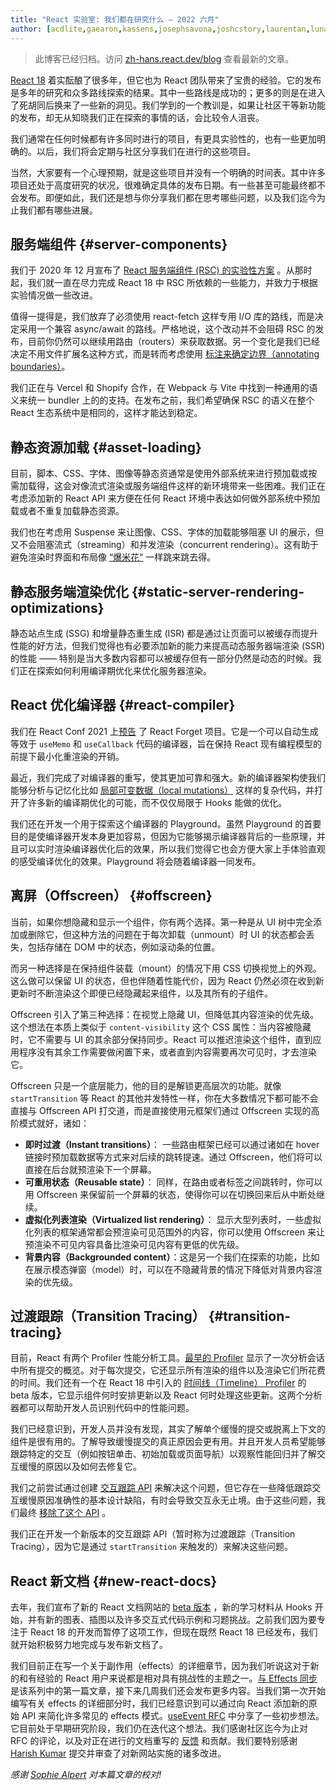 ```yaml
---
title: "React 实验室: 我们都在研究什么 – 2022 六月"
author: [acdlite,gaearon,kassens,josephsavona,joshcstory,laurentan,lunaruan,mengdichen,rickhanlonii,robertzhang,gsathya,sebmarkbage,huxpro]
---
```


<div class="scary">

> 此博客已经归档。访问 [zh-hans.react.dev/blog](https://zh-hans.react.dev/blog) 查看最新的文章。

</div>

[React 18](https://legacy.reactjs.org/blog/2022/03/29/react-v18.html) 着实酝酿了很多年，但它也为 React 团队带来了宝贵的经验。它的发布是多年的研究和众多路线探索的结果。其中一些路线是成功的；更多的则是在进入了死胡同后换来了一些新的洞见。我们学到的一个教训是，如果让社区干等新功能的发布，却无从知晓我们正在探索的事情的话，会比较令人沮丧。

我们通常在任何时候都有许多同时进行的项目，有更具实验性的，也有一些更加明确的。以后，我们将会定期与社区分享我们在进行的这些项目。

当然，大家要有一个心理预期，就是这些项目并没有一个明确的时间表。其中许多项目还处于高度研究的状况，很难确定具体的发布日期。有一些甚至可能最终都不会发布。即便如此，我们还是想与你分享我们都在思考哪些问题，以及我们迄今为止我们都有哪些进展。

## 服务端组件 {#server-components}

我们于 2020 年 12 月宣布了  [React 服务端组件 (RSC) 的实验性方案](https://legacy.reactjs.org/blog/2020/12/21/data-fetching-with-react-server-components.html) 。从那时起，我们就一直在尽力完成 React 18 中 RSC 所依赖的一些能力，并致力于根据实验情况做一些改进。

值得一提得是，我们放弃了必须使用 react-fetch 这样专用 I/O 库的路线，而是决定采用一个兼容 async/await 的路线。严格地说，这个改动并不会阻碍 RSC 的发布，目前你仍然可以继续用路由（routers）来获取数据。另一个变化是我们已经决定不用文件扩展名这种方式，而是转而考虑使用 [标注来确定边界（annotating boundaries）](https://github.com/reactjs/rfcs/pull/189#issuecomment-1116482278)。

我们正在与 Vercel 和 Shopify 合作，在 Webpack 与 Vite 中找到一种通用的语义来统一 bundler 上的的支持。在发布之前，我们希望确保 RSC 的语义在整个 React 生态系统中是相同的，这样才能达到稳定。

## 静态资源加载 {#asset-loading}

目前，脚本、CSS、字体、图像等静态资通常是使用外部系统来进行预加载或按需加载得，这会对像流式渲染或服务端组件这样的新环境带来一些困难。我们正在考虑添加新的 React API 来方便在任何 React 环境中表达如何做外部系统中预加载或者不重复加载静态资源。

我们也在考虑用 Suspense 来让图像、CSS、字体的加载能够阻塞 UI 的展示，但又不会阻塞流式（streaming）和并发渲染（concurrent rendering）。这有助于避免渲染时界面和布局像 [“爆米花“](https://twitter.com/sebmarkbage/status/1516852731251724293) 一样跳来跳去得。

## 静态服务端渲染优化 {#static-server-rendering-optimizations}

静态站点生成 (SSG) 和增量静态重生成 (ISR) 都是通过让页面可以被缓存而提升性能的好方法，但我们觉得也有必要添加新的能力来提高动态服务器端渲染 (SSR) 的性能 —— 特别是当大多数内容都可以被缓存但有一部分仍然是动态的时候。我们正在探索如何利用编译期优化来优化服务器渲染。

## React 优化编译器 {#react-compiler}

我们在 React Conf 2021 上[预告](https://www.youtube.com/watch?v=lGEMwh32soc) 了 React Forget 项目。它是一个可以自动生成等效于 `useMemo` 和 `useCallback` 代码的编译器，旨在保持 React 现有编程模型的前提下最小化重渲染的开销。

最近，我们完成了对编译器的重写，使其更加可靠和强大。新的编译器架构使我们能够分析与记忆化比如 [局部可变数据（local mutations）](https://react.dev/learn/keeping-components-pure#local-mutation-your-components-little-secret) 这样的复杂代码，并打开了许多新的编译期优化的可能，而不仅仅局限于 Hooks 能做的优化。

我们还在开发一个用于探索这个编译器的 Playground。虽然 Playground 的首要目的是使编译器开发本身更加容易，但因为它能够揭示编译器背后的一些原理，并且可以实时渲染编译器优化后的效果，所以我们觉得它也会方便大家上手体验直观的感受编译优化的效果。Playground 将会随着编译器一同发布。

## 离屏（Offscreen） {#offscreen}

当前，如果你想隐藏和显示一个组件，你有两个选择。第一种是从 UI 树中完全添加或删除它，但这种方法的问题在于每次卸载（unmount）时 UI 的状态都会丢失，包括存储在 DOM 中的状态，例如滚动条的位置。

而另一种选择是在保持组件装载（mount）的情况下用 CSS 切换视觉上的外观。这么做可以保留 UI 的状态，但也伴随着性能代价，因为 React 仍然必须在收到新更新时不断渲染这个即便已经隐藏起来组件，以及其所有的子组件。

Offscreen 引入了第三种选择：在视觉上隐藏 UI，但降低其内容渲染的优先级。这个想法在本质上类似于 `content-visibility` 这个 CSS 属性：当内容被隐藏时，它不需要与 UI 的其余部分保持同步。React 可以推迟渲染这个组件，直到应用程序没有其余工作需要做闲置下来，或者直到内容需要再次可见时，才去渲染它。

Offscreen 只是一个底层能力，他的目的是解锁更高层次的功能。就像 `startTransition` 等 React 的其他并发特性一样，你在大多数情况下都可能不会直接与 Offscreen API 打交道，而是直接使用元框架们通过 Offscreen 实现的高阶模式就好，诸如：

* **即时过渡（Instant transitions）**： 一些路由框架已经可以通过诸如在 hover 链接时预加载数据等方式来对后续的跳转提速。通过 Offscreen，他们将可以直接在后台就预渲染下一个屏幕。
* **可重用状态（Reusable state）**： 同样，在路由或者标签之间跳转时，你可以用 Offscreen 来保留前一个屏幕的状态，使得你可以在切换回来后从中断处继续。
* **虚拟化列表渲染（Virtualized list rendering）**： 显示大型列表时，一些虚拟化列表的框架通常都会预渲染可见范围外的内容，你可以使用 Offscreen 来让预渲染不可见内容具备比渲染可见内容有更低的优先级。
* **背景内容（Backgrounded content）**：这是另一个我们在探索的功能，比如在展示模态弹窗（model）时，可以在不隐藏背景的情况下降低对背景内容渲染的优先级。

## 过渡跟踪（Transition Tracing） {#transition-tracing}

目前，React 有两个 Profiler 性能分析工具。[最早的 Profiler](https://legacy.reactjs.org/blog/2018/09/10/introducing-the-react-profiler.html)  显示了一次分析会话中所有提交的概览。对于每次提交，它还显示所有渲染的组件以及渲染它们所花费的时间。我们还有一个在 React 18 中引入的 [时间线（Timeline） Profiler](https://github.com/reactwg/react-18/discussions/76) 的 beta 版本，它显示组件何时安排更新以及 React 何时处理这些更新。这两个分析器都可以帮助开发人员识别代码中的性能问题。

我们已经意识到，开发人员并没有发现，其实了解单个缓慢的提交或脱离上下文的组件是很有用的。了解导致缓慢提交的真正原因会更有用。并且开发人员希望能够跟踪特定的交互（例如按钮单击、初始加载或页面导航）以观察性能回归并了解交互缓慢的原因以及如何去修复它。

我们之前尝试通过创建 [交互跟踪 API](https://gist.github.com/bvaughn/8de925562903afd2e7a12554adcdda16) 来解决这个问题，但它存在一些降低跟踪交互缓慢原因准确性的基本设计缺陷，有时会导致交互永无止境。由于这些问题，我们最终 [移除了这个 API](https://github.com/facebook/react/pull/20037) 。

我们正在开发一个新版本的交互跟踪 API（暂时称为过渡跟踪（Transition Tracing），因为它是通过 `startTransition` 来触发的）来解决这些问题。

## React 新文档 {#new-react-docs}

去年，我们宣布了新的 React 文档网站的 [beta 版本](https://react.dev/) ，新的学习材料从 Hooks 开始，并有新的图表、插图以及许多交互式代码示例和习题挑战。之前我们因为要专注于 React 18 的开发而暂停了这项工作，但现在既然 React 18 已经发布，我们就开始积极努力地完成与发布新文档了。

我们目前正在写一个关于副作用（effects）的详细章节，因为我们听说这对于新的和有经验的 React 用户来说都是相对具有挑战性的主题之一。[与 Effects 同步](https://react.dev/learn/synchronizing-with-effects) 是该系列中的第一篇文章，接下来几周我们还会发布更多内容。当我们第一次开始编写有关 effects 的详细部分时，我们已经意识到可以通过向 React 添加新的原始 API 来简化许多常见的 effects 模式。[useEvent RFC](https://github.com/reactjs/rfcs/pull/220) 中分享了一些初步想法。它目前处于早期研究阶段，我们仍在迭代这个想法。我们感谢社区迄今为止对 RFC 的评论，以及对正在进行的文档重写的 [反馈](https://github.com/reactjs/legacy.reactjs.org/issues/3308) 和贡献。我们要特别感谢 [Harish Kumar](https://github.com/harish-sethuraman) 提交并审查了对新网站实施的诸多改进。

*感谢 [Sophie Alpert](https://twitter.com/sophiebits) 对本篇文章的校对!*
